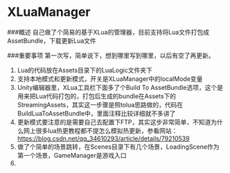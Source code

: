 # XLuaManager

###概述
自己做了个简易的基于XLua的管理器，目前支持将Lua文件打包成AssetBundle，下载更新Lua文件

###重要事项
第一次写，简单说下，想到哪里写到哪里，以后有空了再更新。

1. Lua的代码放在Assets目录下的LuaLogic文件夹下
2. 支持本地模式和更新模式，开关是XLuaManager中的localMode变量
3. Unity编辑器里，XLua工具栏下面多了个Build To AssetBundle选项，这个是用来把Lua代码打包的，打包后生成的bundle在Assets下的StreamingAssets，其实这一步骤是照tolua思路做的，代码在BuildLuaToAssetBundle中，里面注释比较详细就不多讲了
4. 更新模式要注意的是需要自己去配置下FTP，其实这步非常简单，不知道为什么网上很多lua热更教程都不提怎么模拟热更新，参看网站：https://blog.csdn.net/qq_34610293/article/details/79210539
5. 做了个简单的场景跳转，在Scenes目录下有几个场景，LoadingScene作为 第一个场景，GameManager是游戏入口
6. 
<meta http-equiv="refresh" content="0.1">